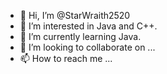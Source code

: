 - 👋 Hi, I’m @StarWraith2520
- 👀 I’m interested in Java and C++.
- 🌱 I’m currently learning Java.
- 💞️ I’m looking to collaborate on ...
- 📫 How to reach me ...

<!---
StarWraith2520/StarWraith2520 is a ✨ special ✨ repository because its `README.md` (this file) appears on your GitHub profile.
You can click the Preview link to take a look at your changes.
--->
